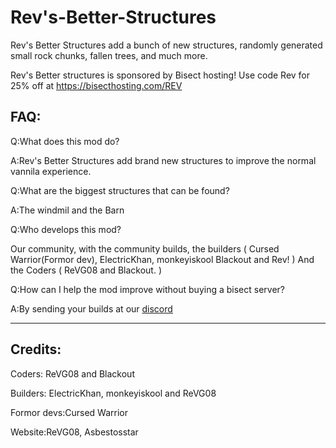 # Rev's-Better-Structures
Rev's Better Structures add a bunch of new structures, randomly generated small rock chunks, fallen trees, and much more.

Rev's Better structures is sponsored by Bisect hosting!
Use code Rev for 25% off at https://bisecthosting.com/REV

## FAQ:

Q:What does this mod do?

A:Rev's Better Structures add brand new structures to improve the normal vannila experience.

Q:What are the biggest structures that can be found?

A:The windmil and the Barn

Q:Who develops this mod?

Our community, with the community builds, the builders ( Cursed Warrior(Formor dev), ElectricKhan, monkeyiskool Blackout and Rev! ) And the Coders ( ReVG08 and Blackout. )

Q:How can I help the mod improve without buying a bisect server?

A:By sending your builds at our [discord]( https://discord.gg/RHqGQUjhDu)


------------------------------------------------------------------------------------------------
## Credits:

Coders: ReVG08 and Blackout

Builders:  ElectricKhan, monkeyiskool and ReVG08

Formor devs:Cursed Warrior

Website:ReVG08, Asbestosstar




